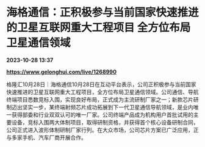 # 海格通信：正积极参与当前国家快速推进的卫星互联网重大工程项目 全方位布局卫星通信领域

**2023-10-28 13:37**

**https://www.gelonghui.com/live/1268990**

格隆汇10月28日｜海格通信10月28日在互动平台表示，公司正积极参与当前国家快速推进的卫星互联网重大工程项目，全方位布局卫星通信领域。公司通信、导航终端项目悉数竞标入围，实现良好布局，正式成为主流研制厂家之一；新款芯片研制迈出坚实一步，某终端射频芯片成功拓展到下一代卫星通信导航领域，是业内唯一获得部委和行业双双认可的唯一厂家。公司终端产品成为机构用户首批试用的主要设备，竞标入围两大体制项目，取得研制资格，并获得首个核心设备研制合同，公司正式进入波形体制研制厂家行列。在大众市场，公司芯片方案已广泛应用，正与多家手机、汽车厂商开展合作。